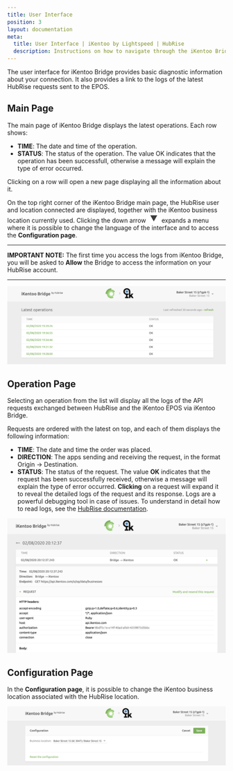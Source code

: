 ```yaml
---
title: User Interface
position: 3
layout: documentation
meta:
  title: User Interface | iKentoo by Lightspeed | HubRise
  description: Instructions on how to navigate through the iKentoo Bridge user interface. Connect apps and synchronise your data.
---
```


The user interface for iKentoo Bridge provides basic diagnostic information about your connection. It also provides a link to the logs of the latest HubRise requests sent to the EPOS.

## Main Page

The main page of iKentoo Bridge displays the latest operations. Each row shows:

- **TIME**: The date and time of the operation.
- **STATUS**: The status of the operation. The value OK indicates that the operation has been successfull, otherwise a message will explain the type of error occurred.

Clicking on a row will open a new page displaying all the information about it.

On the top right corner of the iKentoo Bridge main page, the HubRise user and location connected are displayed, together with the iKentoo business location currently used. Clicking the down arrow <InlineImage width="28" height="21">![Down arrow icon](../images/001-arrow.jpg)</InlineImage> expands a menu where it is possible to change the language of the interface and to access the **Configuration page**.

---

**IMPORTANT NOTE:** The first time you access the logs from iKentoo Bridge, you will be asked to **Allow** the Bridge to access the information on your HubRise account.

---

![Main page](../images/003-en-2x-main-page-truncated.png)

## Operation Page

Selecting an operation from the list will display all the logs of the API requests exchanged between HubRise and the iKentoo EPOS via iKentoo Bridge.

Requests are ordered with the latest on top, and each of them displays the following information:

- **TIME**: The date and time the order was placed.
- **DIRECTION**: The apps sending and receiving the request, in the format Origin → Destination.
- **STATUS**: The status of the request. The value **OK** indicates that the request has been successfully received, otherwise a message will explain the type of error occurred.
  **Clicking** on a request will expand it to reveal the detailed logs of the request and its response. Logs are a powerful debugging tool in case of issues. To understand in detail how to read logs, see the [HubRise documentation](/docs/hubrise-logs/).

![Order page](../images/005-en-2x-operations-page.png)

## Configuration Page

In the **Configuration page**, it is possible to change the iKentoo business location associated with the HubRise location.

![Configuration page](../images/002-en-2x-configuration-page.png)
